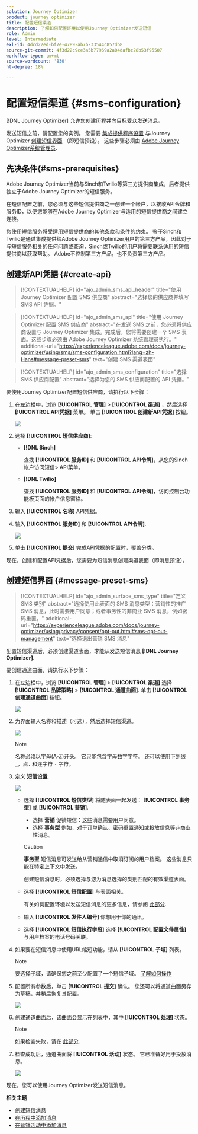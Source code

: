 ```yaml
---
solution: Journey Optimizer
product: journey optimizer
title: 配置短信渠道
description: 了解如何配置环境以使用Journey Optimizer发送短信
role: Admin
level: Intermediate
exl-id: 4dcd22ed-bf7e-4789-ab7b-33544c857db8
source-git-commit: 4f3d22c9ce3a5b77969a2a04dafbc28b53f95507
workflow-type: tm+mt
source-wordcount: '830'
ht-degree: 18%

---
```


# 配置短信渠道 {#sms-configuration}

[!DNL Journey Optimizer] 允许您创建历程并向目标受众发送消息。

发送短信之前，请配置您的实例。 您需要 [集成提供程序设置](#create-api) 与Journey Optimizer [创建短信界面](#message-preset-sms) （即短信预设）。 这些步骤必须由 [Adobe Journey Optimizer系统管理员](../start/path/administrator.md).

## 先决条件{#sms-prerequisites}

Adobe Journey Optimizer当前与Sinch和Twilio等第三方提供商集成，后者提供独立于Adobe Journey Optimizer的短信服务。

在短信配置之前，您必须与这些短信提供商之一创建一个帐户，以接收API令牌和服务ID，以便您能够在Adobe Journey Optimizer与适用的短信提供商之间建立连接。

您使用短信服务将受适用短信提供商的其他条款和条件的约束。 鉴于Sinch和Twilio是通过集成提供给Adobe Journey Optimizer用户的第三方产品，因此对于与短信服务相关的任何问题或查询，Sinch或Twilio的用户将需要联系适用的短信提供商以获取帮助。 Adobe不控制第三方产品，也不负责第三方产品。


## 创建新API凭据 {#create-api}

>[!CONTEXTUALHELP]
>id="ajo_admin_sms_api_header"
>title="使用 Journey Optimizer 配置 SMS 供应商"
>abstract="选择您的供应商并填写 SMS API 凭据。"

>[!CONTEXTUALHELP]
>id="ajo_admin_sms_api"
>title="使用 Journey Optimizer 配置 SMS 供应商"
>abstract="在发送 SMS 之前，您必须将供应商设置与 Journey Optimizer 集成。完成后，您将需要创建一个 SMS 表面。这些步骤必须由 Adobe Journey Optimizer 系统管理员执行。"
>additional-url="https://experienceleague.adobe.com/docs/journey-optimizer/using/sms/sms-configuration.html?lang=zh-Hans#message-preset-sms" text="创建 SMS 渠道表面"

>[!CONTEXTUALHELP]
>id="ajo_admin_sms_configuration"
>title="选择 SMS 供应商配置"
>abstract="选择为您的 SMS 供应商配置的 API 凭据。"

要使用Journey Optimizer配置短信供应商，请执行以下步骤：

1. 在左边栏中，浏览 **[!UICONTROL 管理]** > **[!UICONTROL 渠道]** ，然后选择 **[!UICONTROL API凭据]** 菜单。 单击 **[!UICONTROL 创建新API凭据]** 按钮。

   ![](assets/sms_6.png)

1. 选择 **[!UICONTROL 短信供应商]**:

   * **[!DNL Sinch]**

      查找 **[!UICONTROL 服务ID]** 和 **[!UICONTROL API令牌]**，从您的Sinch帐户访问短信> API菜单。

   * **[!DNL Twilio]**

      查找 **[!UICONTROL 服务ID]** 和 **[!UICONTROL API令牌]**，访问控制台功能板页面的帐户信息窗格。


1. 输入 **[!UICONTROL 名称]** API凭据。

1. 输入 **[!UICONTROL 服务ID]** 和 **[!UICONTROL API令牌]**.

   ![](assets/sms_7.png)

1. 单击 **[!UICONTROL 提交]** 完成API凭据的配置时，覆盖分类。

现在，创建和配置API凭据后，您需要为短信消息创建渠道表面（即消息预设）。

## 创建短信界面 {#message-preset-sms}

>[!CONTEXTUALHELP]
>id="ajo_admin_surface_sms_type"
>title="定义 SMS 类别"
>abstract="选择使用此表面的 SMS 消息类型：营销性的推广 SMS 消息，此时需要用户同意；或者事务性的非商业 SMS 消息，例如密码重置。"
>additional-url="https://experienceleague.adobe.com/docs/journey-optimizer/using/privacy/consent/opt-out.html#sms-opt-out-management" text="选择退出营销 SMS 消息"

配置短信渠道后，必须创建渠道表面，才能从发送短信消息 **[!DNL Journey Optimizer]**.

要创建通道曲面，请执行以下步骤：

1. 在左边栏中，浏览 **[!UICONTROL 管理]** > **[!UICONTROL 渠道]** 选择 **[!UICONTROL 品牌策略]** > **[!UICONTROL 通道曲面]**. 单击 **[!UICONTROL 创建通道曲面]** 按钮。

   ![](assets/preset-create.png)

1. 为界面输入名称和描述（可选），然后选择短信渠道。

   ![](assets/sms_preset.png)

   >[!NOTE]
   >
   > 名称必须以字母(A-Z)开头。 它只能包含字母数字字符。 还可以使用下划线 `_`，点`.` 和连字符 `-` 字符。

1. 定义 **短信设置**.

   ![](assets/preset-sms.png)

   * 选择 **[!UICONTROL 短信类型]** 将随表面一起发送： **[!UICONTROL 事务型]** 或 **[!UICONTROL 营销]**.

      * 选择 **营销** 促销短信：这些消息需要用户同意。
      * 选择 **事务型** 例如，对于订单确认、密码重置通知或投放信息等非商业性消息。

      >[!CAUTION]
      >
      >**事务型** 短信消息可发送给从营销通信中取消订阅的用户档案。 这些消息只能在特定上下文中发送。

      创建短信消息时，必须选择与您为消息选择的类别匹配的有效渠道表面。

   * 选择 **[!UICONTROL 短信配置]** 与表面相关。

      有关如何配置环境以发送短信消息的更多信息，请参阅 [此部分](#create-api).

   * 输入 **[!UICONTROL 发件人编号]** 你&#x200B;想用于你的通讯。

   * 选择 **[!UICONTROL 短信执行字段]** 选择 **[!UICONTROL 配置文件属性]** 与用户档案的电话号码关联。


1. 如果要在短信消息中使用URL缩短功能，请从 **[!UICONTROL 子域]** 列表。

   >[!NOTE]
   >
   >要选择子域，请确保您之前至少配置了一个短信子域。 [了解如何操作](sms-subdomains.md)

1. 配置所有参数后，单击 **[!UICONTROL 提交]** 确认。 您还可以将通道曲面另存为草稿，并稍后恢复其配置。

   ![](assets/sms_preset_2.png)

1. 创建通道曲面后，该曲面会显示在列表中，其中 **[!UICONTROL 处理]** 状态。

   >[!NOTE]
   >
   >如果检查失败，请在 [此部分](#monitor-channel-surfaces).

1. 检查成功后，通道曲面将 **[!UICONTROL 活动]** 状态。 它已准备好用于投放消息。

   ![](assets/preset-active.png)

现在，您可以使用Journey Optimizer发送短信消息。

**相关主题**

* [创建短信消息](create-sms.md)
* [在历程中添加消息](../building-journeys/journeys-message.md)
* [在营销活动中添加消息](../campaigns/create-campaign.md)

